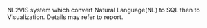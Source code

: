 NL2VIS system which convert Natural Language(NL) to SQL then to Visualization. Details may refer to report. 
